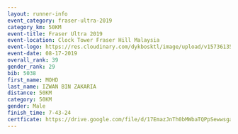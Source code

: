 ```yaml
---
layout: runner-info 
event_category: fraser-ultra-2019 
category_km: 50KM 
event-title: Fraser Ultra 2019 
event-location: Clock Tower Fraser Hill Malaysia 
event-logo: https://res.cloudinary.com/dykbosktl/image/upload/v1573613535/Logo/logo_mfst7w.jpg
event-date: 08-17-2019 
overall_rank: 39
gender_rank: 29
bib: 5038
first_name: MOHD
last_name: IZWAN BIN ZAKARIA
distance: 50KM
category: 50KM
gender: Male
finish_time: 7-43-24
certficate: https://drive.google.com/file/d/17EmazJnTh0bMWbaTQPpSewwsga5Tmeaf/view?usp=sharing
---
```


